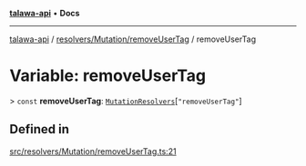 [**talawa-api**](../../../../README.md) • **Docs**

***

[talawa-api](../../../../modules.md) / [resolvers/Mutation/removeUserTag](../README.md) / removeUserTag

# Variable: removeUserTag

\> `const` **removeUserTag**: [`MutationResolvers`](../../../../types/generatedGraphQLTypes/type-aliases/MutationResolvers.md)\[`"removeUserTag"`\]

## Defined in

[src/resolvers/Mutation/removeUserTag.ts:21](https://github.com/PalisadoesFoundation/talawa-api/blob/7fc9f13527dc6ead651f268e58527dcc279b95bc/src/resolvers/Mutation/removeUserTag.ts#L21)
